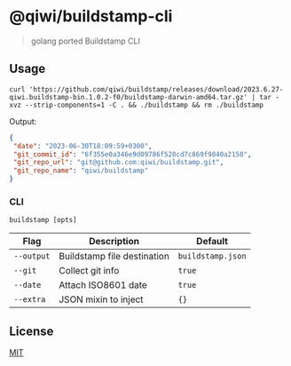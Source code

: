 # @qiwi/buildstamp-cli
> golang ported Buildstamp CLI

## Usage
```shell
curl 'https://github.com/qiwi/buildstamp/releases/download/2023.6.27-qiwi.buildstamp-bin.1.0.2-f0/buildstamp-darwin-amd64.tar.gz' | tar -xvz --strip-components=1 -С . && ./buildstamp && rm ./buildstamp
```
Output:
```json
{
 "date": "2023-06-30T18:09:59+0300",
 "git_commit_id": "6f355e0a346e9d09786f528cd7c869f9840a2150",
 "git_repo_url": "git@github.com:qiwi/buildstamp.git",
 "git_repo_name": "qiwi/buildstamp"
}
```

### CLI
```shell
buildstamp [opts]
```
| Flag        | Description                 | Default           | 
|-------------|-----------------------------|-------------------|
| `--output`  | Buildstamp file destination | `buildstamp.json` |
| `--git`     | Collect git info            | `true`            |
| `--date`    | Attach ISO8601 date         | `true`            |
| `--extra`   | JSON mixin to inject        | `{}`              |


## License
[MIT](./LICENSE)
